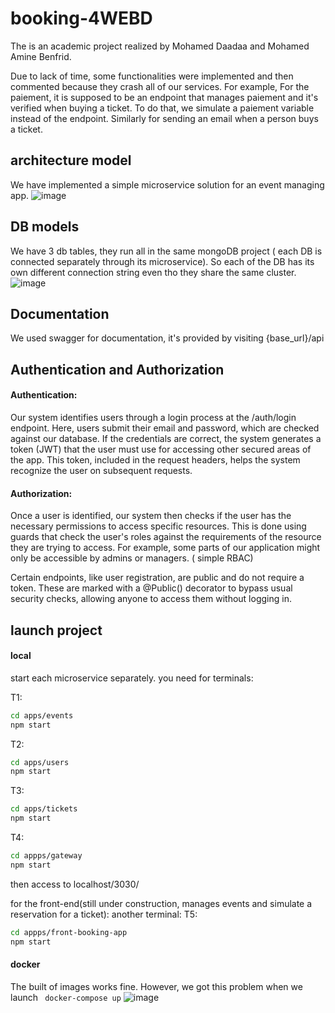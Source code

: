 # booking-4WEBD
The is an academic project realized by Mohamed Daadaa and Mohamed Amine Benfrid.

Due to lack of time, some functionalities were implemented and then commented because they crash all of our services.
For example, For the paiement, it is supposed to be an endpoint that manages paiement and it's verified when buying a ticket. To do that, we simulate a paiement variable instead of the endpoint.
Similarly for sending an email when a person buys a ticket.

## architecture model
We have implemented a simple microservice solution for an event managing app.
![image](https://github.com/mimid1511/microservice-spinfo/assets/77280622/d6c96f5c-42c5-44bb-b8ae-1bc83d6ce27a)


## DB models
We have 3 db tables, they run all in the same mongoDB project ( each DB is connected separately through its microservice). So each of the DB has its own different connection string even tho they share the same cluster.
![image](https://github.com/mimid1511/microservice-spinfo/assets/77280622/cd764bbd-d783-4465-8c9b-12ce5f702ef1)


## Documentation
We used swagger for documentation, it's provided by visiting  {base_url}/api

## Authentication and Authorization
#### Authentication:
Our system identifies users through a login process at the /auth/login endpoint. Here, users submit their email and password, which are checked against our database. If the credentials are correct, the system generates a token (JWT) that the user must use for accessing other secured areas of the app. This token, included in the request headers, helps the system recognize the user on subsequent requests.

#### Authorization:
Once a user is identified, our system then checks if the user has the necessary permissions to access specific resources. This is done using guards that check the user's roles against the requirements of the resource they are trying to access. For example, some parts of our application might only be accessible by admins or managers. ( simple RBAC)

Certain endpoints, like user registration, are public and do not require a token. These are marked with a @Public() decorator to bypass usual security checks, allowing anyone to access them without logging in.

## launch project
#### local
start each microservice separately. you need for terminals:

T1:
```bash
cd apps/events
npm start
```
T2:
```bash
cd apps/users
npm start
```
T3:
```bash
cd apps/tickets
npm start
```
T4:
```bash
cd appps/gateway
npm start
```
then access to localhost/3030/

for the front-end(still under construction, manages events and simulate a reservation for a ticket):
another terminal:
T5:
```bash
cd appps/front-booking-app
npm start
```

#### docker
The built of images works fine. However, we got this problem when we launch ``` docker-compose up``` 
![image](https://github.com/mimid1511/microservice-spinfo/assets/77280622/213db437-5cd8-450b-85d7-cee508b9c3cb)
